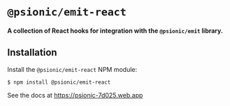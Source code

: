 # `@psionic/emit-react`

#### <b>A collection of React hooks for integration with the `@psionic/emit` library.</b>

## Installation

Install the `@psionic/emit-react` NPM module:

```
$ npm install @psionic/emit-react
```

See the docs at https://psionic-7d025.web.app